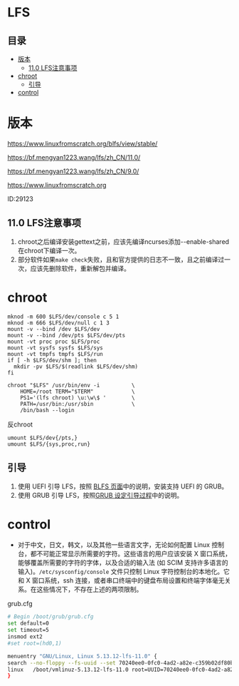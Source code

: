# LFS

## 目录

-   [版本](#版本)
    -   [11.0 LFS注意事项](#110-LFS注意事项)
-   [chroot](#chroot)
    -   [引导](#引导)
-   [control](#control)

# 版本

<https://www.linuxfromscratch.org/blfs/view/stable/>

<https://bf.mengyan1223.wang/lfs/zh_CN/11.0/>

<https://bf.mengyan1223.wang/lfs/zh_CN/9.0/>

<https://www.linuxfromscratch.org>

ID:29123

## 11.0 LFS注意事项

1.  chroot之后编译安装gettext之前，应该先编译ncurses添加--enable-shared在chroot下编译一次。
2.  部分软件如果`make check`失败，且和官方提供的日志不一致，且之前编译过一次，应该先删除软件，重新解包并编译。

# chroot

```纯文本
mknod -m 600 $LFS/dev/console c 5 1
mknod -m 666 $LFS/dev/null c 1 3
mount -v --bind /dev $LFS/dev
mount -v --bind /dev/pts $LFS/dev/pts
mount -vt proc proc $LFS/proc
mount -vt sysfs sysfs $LFS/sys
mount -vt tmpfs tmpfs $LFS/run
if [ -h $LFS/dev/shm ]; then
  mkdir -pv $LFS/$(readlink $LFS/dev/shm)
fi

chroot "$LFS" /usr/bin/env -i          \
    HOME=/root TERM="$TERM"            \
    PS1='(lfs chroot) \u:\w\$ '        \
    PATH=/usr/bin:/usr/sbin            \
    /bin/bash --login

```

反chroot

```纯文本
umount $LFS/dev{/pts,}
umount $LFS/{sys,proc,run}
```

## 引导

1.  使用 UEFI 引导 LFS，按照 [BLFS 页面](https://www.linuxfromscratch.org/blfs/view/11.0/postlfs/grub-efi.html "BLFS 页面")中的说明，安装支持 UEFI 的 GRUB。
2.  使用 GRUB 引导 LFS，按照[GRUB 设定引导过程](https://bf.mengyan1223.wang/lfs/zh_CN/11.0/chapter10/grub.html "GRUB 设定引导过程")中的说明。

# control

-   对于中文，日文，韩文，以及其他一些语言文字，无论如何配置 Linux 控制台，都不可能正常显示所需要的字符。这些语言的用户应该安装 X 窗口系统，能够覆盖所需要的字符的字体，以及合适的输入法 (如 SCIM 支持许多语言的输入)。`/etc/sysconfig/console` 文件只控制 Linux 字符控制台的本地化。它和 X 窗口系统，ssh 连接，或者串口终端中的键盘布局设置和终端字体毫无关系。在这些情况下，不存在上述的两项限制。

grub.cfg

```bash
# Begin /boot/grub/grub.cfg
set default=0
set timeout=5
insmod ext2
#set root=(hd0,1)

menuentry "GNU/Linux, Linux 5.13.12-lfs-11.0" {
search --no-floppy --fs-uuid --set 70240ee0-0fc0-4ad2-a82e-c359b02df80b
linux   /boot/vmlinuz-5.13.12-lfs-11.0 root=UUID=70240ee0-0fc0-4ad2-a82e-c359b02df80b ro
}

```

